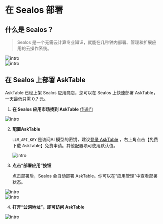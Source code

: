 # 在 Sealos 部署

## 什么是 Sealos？
> Sealos 是一个无需云计算专业知识，就能在几秒钟内部署、管理和扩展应用的云操作系统。

<div className="img-center large">
  <img src="/img/asktable/deploy_on_sealos_1.png" alt="intro" />
</div>


<div className="img-center large">
  <img src="/img/asktable/deploy_on_sealos_4.png" alt="intro" />
</div>


## 在 Sealos 上部署 AskTable
AskTable 已经上架 Sealos 应用商店，您可以在 Sealos 上快速部署 AskTable，一天最低只需 0.7 元。


1. **在 Sealos 应用市场找到 AskTable**
   [传送门](https://hzh.sealos.run/?openapp=system-template%3FtemplateName%3Dasktable)


  <div className="img-center large">
    <img src="/img/asktable/deploy_on_sealos_5.png" alt="intro" />
  </div>

2. **配置AskTable**
   
   `LLM_API_KEY` 是访问AI 模型的密钥，建议[登录 AskTable](https://cloud.asktable.com) ，右上角点击【免费下载 AskTable】免费申请。其他配置项可使用默认值。

    <div className="img-center medium">
      <img src="/img/asktable/deploy_on_sealos_6.png" alt="intro" />
    </div>


3. **点击“部署应用”按钮**

   点击部署后，Sealos 会自动部署 AskTable。你可以在“应用管理”中查看部署状态。

  <div className="img-center large">
    <img src="/img/asktable/deploy_on_sealos_2.png" alt="intro" />
  </div>



  <div className="img-center large">
    <img src="/img/asktable/deploy_on_sealos_3.png" alt="intro" />
  </div>

4. **打开“公网地址”，即可访问 AskTable**


  <div className="img-center large">
    <img src="/img/asktable/deploy_on_sealos_7.png" alt="intro" />
  </div>